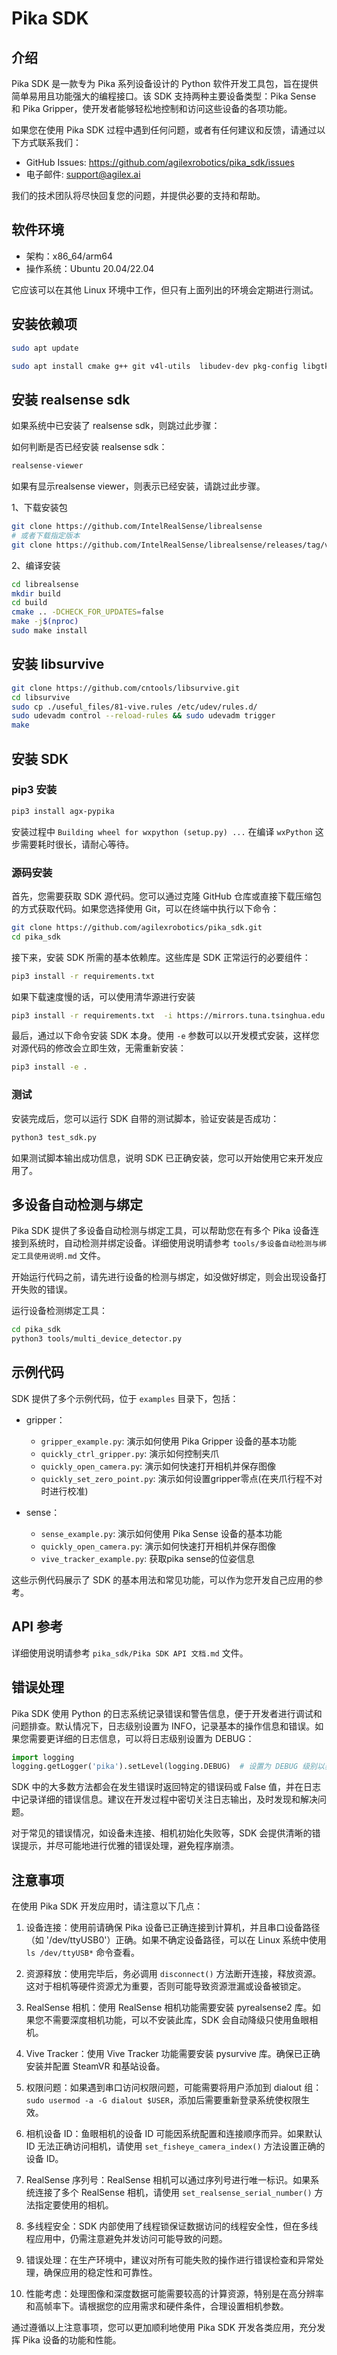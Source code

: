# Pika SDK

## 介绍

Pika SDK 是一款专为 Pika 系列设备设计的 Python 软件开发工具包，旨在提供简单易用且功能强大的编程接口。该 SDK 支持两种主要设备类型：Pika Sense 和 Pika Gripper，使开发者能够轻松地控制和访问这些设备的各项功能。

如果您在使用 Pika SDK 过程中遇到任何问题，或者有任何建议和反馈，请通过以下方式联系我们：

- GitHub Issues: https://github.com/agilexrobotics/pika_sdk/issues
- 电子邮件: support@agilex.ai

我们的技术团队将尽快回复您的问题，并提供必要的支持和帮助。

## 软件环境

- 架构：x86_64/arm64
- 操作系统：Ubuntu 20.04/22.04

它应该可以在其他 Linux 环境中工作，但只有上面列出的环境会定期进行测试。

## 安装依赖项

```bash 
sudo apt update

sudo apt install cmake g++ git v4l-utils  libudev-dev pkg-config libgtk-3-dev build-essential zlib1g-dev libx11-dev libeigen3-dev freeglut3-dev liblapacke-dev libopenblas-dev libpcap-dev libatlas-base-dev libusb-1.0-0-dev pkg-config libglfw3-dev libssl-dev libglu1-mesa-dev python3-pip
```

## 安装 realsense sdk
如果系统中已安装了 realsense sdk，则跳过此步骤：

如何判断是否已经安装 realsense sdk：

```bash
realsense-viewer
```

如果有显示realsense  viewer，则表示已经安装，请跳过此步骤。

1、下载安装包

```bash
git clone https://github.com/IntelRealSense/librealsense
# 或者下载指定版本
git clone https://github.com/IntelRealSense/librealsense/releases/tag/vxxx   # 注意：请将 vxxx 替换为实际版本号
```

2、编译安装

```bash
cd librealsense
mkdir build 
cd build
cmake .. -DCHECK_FOR_UPDATES=false
make -j$(nproc)
sudo make install
```

## 安装 libsurvive

```bash
git clone https://github.com/cntools/libsurvive.git
cd libsurvive
sudo cp ./useful_files/81-vive.rules /etc/udev/rules.d/
sudo udevadm control --reload-rules && sudo udevadm trigger
make
```

## 安装 SDK

### pip3 安装

```bash
pip3 install agx-pypika
```

安装过程中 `Building wheel for wxpython (setup.py) ...`  在编译 `wxPython` 这步需要耗时很长，请耐心等待。

### 源码安装

首先，您需要获取 SDK 源代码。您可以通过克隆 GitHub 仓库或直接下载压缩包的方式获取代码。如果您选择使用 Git，可以在终端中执行以下命令：

```bash
git clone https://github.com/agilexrobotics/pika_sdk.git
cd pika_sdk
```

接下来，安装 SDK 所需的基本依赖库。这些库是 SDK 正常运行的必要组件：

```bash
pip3 install -r requirements.txt  
```

如果下载速度慢的话，可以使用清华源进行安装

```bash
pip3 install -r requirements.txt  -i https://mirrors.tuna.tsinghua.edu.cn/pypi/web/simple 
```

最后，通过以下命令安装 SDK 本身。使用 `-e` 参数可以以开发模式安装，这样您对源代码的修改会立即生效，无需重新安装：

```bash
pip3 install -e .
```

### 测试

安装完成后，您可以运行 SDK 自带的测试脚本，验证安装是否成功：

```bash
python3 test_sdk.py
```

如果测试脚本输出成功信息，说明 SDK 已正确安装，您可以开始使用它来开发应用了。

## 多设备自动检测与绑定

Pika SDK 提供了多设备自动检测与绑定工具，可以帮助您在有多个 Pika 设备连接到系统时，自动检测并绑定设备。详细使用说明请参考 `tools/多设备自动检测与绑定工具使用说明.md` 文件。

开始运行代码之前，请先进行设备的检测与绑定，如没做好绑定，则会出现设备打开失败的错误。

运行设备检测绑定工具：

```bash
cd pika_sdk
python3 tools/multi_device_detector.py
```

## 示例代码

SDK 提供了多个示例代码，位于 `examples` 目录下，包括：
- gripper：
  - `gripper_example.py`: 演示如何使用 Pika Gripper 设备的基本功能
  - `quickly_ctrl_gripper.py`: 演示如何控制夹爪
  - `quickly_open_camera.py`: 演示如何快速打开相机并保存图像
  - `quickly_set_zero_point.py`: 演示如何设置gripper零点(在夹爪行程不对时进行校准)

- sense：
  - `sense_example.py`: 演示如何使用 Pika Sense 设备的基本功能
  - `quickly_open_camera.py`: 演示如何快速打开相机并保存图像
  - `vive_tracker_example.py`: 获取pika sense的位姿信息

这些示例代码展示了 SDK 的基本用法和常见功能，可以作为您开发自己应用的参考。

## API 参考

详细使用说明请参考 `pika_sdk/Pika SDK API 文档.md` 文件。

## 错误处理

Pika SDK 使用 Python 的日志系统记录错误和警告信息，便于开发者进行调试和问题排查。默认情况下，日志级别设置为 INFO，记录基本的操作信息和错误。如果您需要更详细的日志信息，可以将日志级别设置为 DEBUG：

```python
import logging
logging.getLogger('pika').setLevel(logging.DEBUG)  # 设置为 DEBUG 级别以获取更详细的日志
```

SDK 中的大多数方法都会在发生错误时返回特定的错误码或 False 值，并在日志中记录详细的错误信息。建议在开发过程中密切关注日志输出，及时发现和解决问题。

对于常见的错误情况，如设备未连接、相机初始化失败等，SDK 会提供清晰的错误提示，并尽可能地进行优雅的错误处理，避免程序崩溃。

## 注意事项

在使用 Pika SDK 开发应用时，请注意以下几点：

1. 设备连接：使用前请确保 Pika 设备已正确连接到计算机，并且串口设备路径（如 '/dev/ttyUSB0'）正确。如果不确定设备路径，可以在 Linux 系统中使用 `ls /dev/ttyUSB*` 命令查看。

2. 资源释放：使用完毕后，务必调用 `disconnect()` 方法断开连接，释放资源。这对于相机等硬件资源尤为重要，否则可能导致资源泄漏或设备被锁定。

3. RealSense 相机：使用 RealSense 相机功能需要安装 pyrealsense2 库。如果您不需要深度相机功能，可以不安装此库，SDK 会自动降级只使用鱼眼相机。

4. Vive Tracker：使用 Vive Tracker 功能需要安装 pysurvive 库。确保已正确安装并配置 SteamVR 和基站设备。

5. 权限问题：如果遇到串口访问权限问题，可能需要将用户添加到 dialout 组：`sudo usermod -a -G dialout $USER`，添加后需要重新登录系统使权限生效。

6. 相机设备 ID：鱼眼相机的设备 ID 可能因系统配置和连接顺序而异。如果默认 ID 无法正确访问相机，请使用 `set_fisheye_camera_index()` 方法设置正确的设备 ID。

7. RealSense 序列号：RealSense 相机可以通过序列号进行唯一标识。如果系统连接了多个 RealSense 相机，请使用 `set_realsense_serial_number()` 方法指定要使用的相机。

8. 多线程安全：SDK 内部使用了线程锁保证数据访问的线程安全性，但在多线程应用中，仍需注意避免并发访问可能导致的问题。

9. 错误处理：在生产环境中，建议对所有可能失败的操作进行错误检查和异常处理，确保应用的稳定性和可靠性。

10. 性能考虑：处理图像和深度数据可能需要较高的计算资源，特别是在高分辨率和高帧率下。请根据您的应用需求和硬件条件，合理设置相机参数。

通过遵循以上注意事项，您可以更加顺利地使用 Pika SDK 开发各类应用，充分发挥 Pika 设备的功能和性能。



